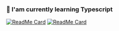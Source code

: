 ### 🌱 I'am currently learning Typescript
<!--
[![Top Langs](https://github-readme-stats.vercel.app/api/top-langs/?username=drapaiton&layout=compact)](https://github.com/drapaiton)
-->
<!--
- 🔭 I’m currently working on ...
- 🌱 I’m currently learning ...
- 👯 I’m looking to collaborate on ...
- 🤔 I’m looking for help with ...
- 💬 Ask me about ...
- 📫 How to reach me: ...
- 😄 Pronouns: ...
- ⚡ Fun fact: ...
-->

[![ReadMe Card](https://github-readme-stats.vercel.app/api/pin/?username=drapaiton&repo=neobot)](https://github.com/drapaiton/neobot)
[![ReadMe Card](https://github-readme-stats.vercel.app/api/pin/?username=drapaiton&repo=ImageDis)](https://github.com/drapaiton/ImageDis)
